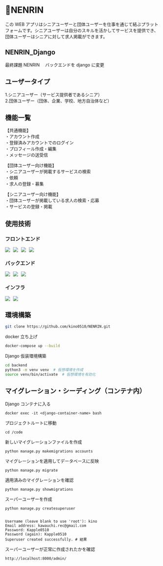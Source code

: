 # 🌲NENRIN

この WEB アプリはシニアユーザーと団体ユーザーを仕事を通じて結ぶプラットフォームです。シニアユーザーは自分のスキルを活かしてサービスを提供でき、団体ユーザーはシニアに対して求人掲載ができます。

## NENRIN_Django

最終課題 NENRIN 　バックエンドを django に変更

## ユーザータイプ

1.シニアユーザー（サービス提供者であるシニア）  
2.団体ユーザー（団体、企業、学校、地方自治体など）

## 機能一覧

【共通機能】  
・アカウント作成  
・登録済みアカウントでのログイン  
・プロフィール作成・編集  
・メッセージの送受信

【団体ユーザー向け機能】  
・シニアユーザーが掲載するサービスの検索  
・依頼  
・求人の登録・募集

【シニアユーザー向け機能】  
・団体ユーザーが掲載している求人の検索・応募  
・サービスの登録・掲載

## 使用技術

### フロントエンド

<div style="display: flex; gap: 10px;">
  <img src="https://img.shields.io/badge/-Typescript-007ACC.svg?logo=typescript&style=for-the-badge">
  <img src="https://img.shields.io/badge/-React-61DAFB.svg?logo=react&style=for-the-badge">
  <img src="https://img.shields.io/badge/-Next.js-000000.svg?logo=next.js&style=for-the-badge">
  <img src="https://img.shields.io/badge/-TailwindCSS-000000.svg?logo=tailwindcss&style=for-the-badge">
</div>

### バックエンド

<div style="display: flex; gap: 10px;">
  <img src="https://img.shields.io/badge/-Python-F2C63C.svg?logo=python&style=for-the-badge">
  <img src="https://img.shields.io/badge/-Django-092E20.svg?logo=django&style=flat-square">
  <img src="https://img.shields.io/badge/-Postgresql-336791.svg?logo=postgresql&style=for-the-badge">
</div>

### インフラ

<div style="display: flex; gap: 10px;">
  <img src="https://img.shields.io/badge/-Docker-1488C6.svg?logo=docker&style=for-the-badge">
  <img src="https://img.shields.io/badge/-Github-181717.svg?logo=github&style=for-the-badge">
</div>

## 環境構築

```bash
git clone https://github.com/kino0510/NENRIN.git
```

docker 立ち上げ

```bash
docker-compose up --build
```

Django 仮装環境構築

```bash
cd backend
python3 -m venv venv  # 仮想環境を作成
source venv/bin/activate  # 仮想環境を有効化
```

## マイグレーション・シーディング（コンテナ内）

Django コンテナに入る

```
docker exec -it <django-container-name> bash
```

プロジェクトルートに移動

```
cd /code
```

新しいマイグレーションファイルを作成

```
python manage.py makemigrations accounts
```

マイグレーションを適用してデータベースに反映

```
python manage.py migrate
```

適用済みのマイグレーションを確認

```
python manage.py showmigrations
```

スーパーユーザーを作成

```
python manage.py createsuperuser


Username (leave blank to use 'root'): kino
Email address: kawauchi.rec@gmail.com
Password: Kapple0510
Password (again): Kapple0510
Superuser created successfully. # 結果
```

スーパーユーザーが正常に作成されたかを確認

```
http://localhost:8000/admin/
```
